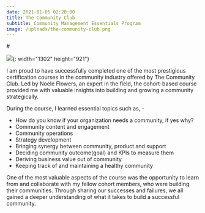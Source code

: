 ```yaml
---
date: 2021-01-05 02:20:00
title: The Community Club
subtitle: Community Management Essentials Program​​​​
image: /uploads/the-community-club.png
---
```

\#

![](/uploads/certificate.png){: width="1302" height="921"}

I am proud to have successfully completed one of the most prestigious certification courses in the community industry offered by The Community Club. Led by Noele Flowers, an expert in the field, the cohort-based course provided me with valuable insights into building and growing a community strategically.

During the course, I learned essential topics such as, -

* How do you know if your organization needs a community, if yes why?
* Community content and engagement
* Community operations
* Strategy development
* Bringing synergy between community, product and support
* Deciding community outcome(goal) and KPIs to measure them
* Deriving business value out of community
* Keeping track of and maintaining a healthy community

One of the most valuable aspects of the course was the opportunity to learn from and collaborate with my fellow cohort members, who were building their communities. Through sharing our successes and failures, we all gained a deeper understanding of what it takes to build a successful community.
